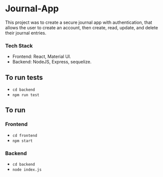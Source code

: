# Journal-App
This project was to create a secure journal app with authentication, that allows the user to create an account, then create, read, update, and delete their journal entries.

### Tech Stack
- Frontend: React, Material UI.
- Backend: NodeJS, Express, sequelize.

## To run tests
- `cd backend`
- `npm run test`

## To run 
### Frontend

- `cd frontend`
- `npm start`

### Backend

- `cd backend`
- `node index.js`
